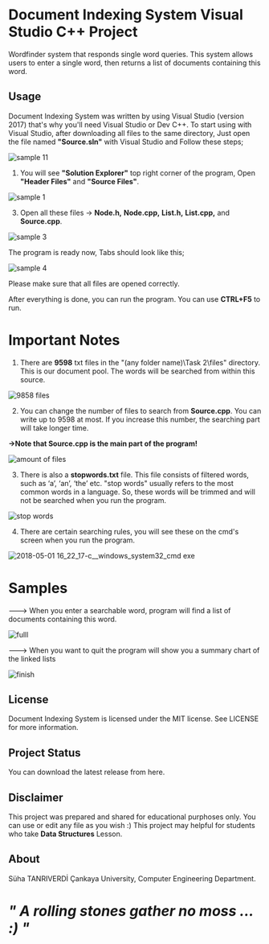 # Document Indexing System Visual Studio C++ Project
Wordfinder system that responds single word queries. 
This system allows users to enter a single word, then returns a list of documents containing this word.

## Usage
Document Indexing System was written by using Visual Studio (version 2017) that's why you'll need Visual Studio or Dev C++.
To start using with Visual Studio, after downloading all files to the same directory,
Just open the file named **"Source.sln"** with Visual Studio and Follow these steps;

![sample 11](https://user-images.githubusercontent.com/36234545/39473818-70be27aa-4d59-11e8-9039-8c9a0b440cdc.png)

1. You will see **"Solution Explorer"** top right corner of the program, Open **"Header Files"** and **"Source Files"**.

![sample 1](https://user-images.githubusercontent.com/36234545/39473800-5aac3dbc-4d59-11e8-9b16-be59184d2869.png)

3. Open all these files -> **Node.h,** **Node.cpp,** **List.h,** **List.cpp,** and **Source.cpp**.

![sample 3](https://user-images.githubusercontent.com/36234545/39473785-42051482-4d59-11e8-81b8-067a0e4e9c29.png)

The program is ready now, Tabs should look like this; 

![sample 4](https://user-images.githubusercontent.com/36234545/39473916-044ca424-4d5a-11e8-9210-fd4caea32c42.png)

Please make sure that all files are opened correctly.

After everything is done, you can run the program. You can use __CTRL+F5__ to run.

# Important Notes
1. There are __9598__ txt files in the "(any folder name)\Task 2\files" directory. This is our document pool. 
The words will be searched from within this source.

![9858 files](https://user-images.githubusercontent.com/36234545/39474683-d58099ee-4d5d-11e8-99b2-bc9fceb2f7bf.png)

2. You can change the number of files to search from __Source.cpp__. You can write up to 9598 at most.
If you increase this number, the searching part will take longer time.

**->Note that Source.cpp is the main part of the program!**

![amount of files](https://user-images.githubusercontent.com/36234545/39474803-5e85bc7e-4d5e-11e8-951a-283546df3c47.png)

3. There is also a **stopwords.txt** file. This file consists of filtered words, such as ‘a’, ‘an’, ‘the’ etc.
"stop words" usually refers to the most common words in a language.
So, these words will be trimmed and will not be searched when you run the program.

![stop words](https://user-images.githubusercontent.com/36234545/39475242-3605bae0-4d60-11e8-8805-4af9ea80f7a2.png)

4. There are certain searching rules, you will see these on the cmd's screen when you run the program.

![2018-05-01 16_22_17-c__windows_system32_cmd exe](https://user-images.githubusercontent.com/36234545/39475484-03d774ae-4d61-11e8-91a9-f9e04a7046cc.png)



# Samples

---> When you enter a searchable word, program will find a list of documents containing this word.

![fulll](https://user-images.githubusercontent.com/36234545/39475762-3c7344a4-4d62-11e8-80b1-4f1c23838a88.png)

---> When you want to quit the program will show you a summary chart of the linked lists

![finish](https://user-images.githubusercontent.com/36234545/39475852-977358ee-4d62-11e8-87c3-b7f88ca82860.png)



## License
Document Indexing System is licensed under the MIT license. See LICENSE for more information.

## Project Status
You can download the latest release from here.

## Disclaimer
This project was prepared and shared for educational purphoses only. You can use or edit any file as you wish :)
This project may helpful for students who take **Data Structures** Lesson.

## About
Süha TANRIVERDİ Çankaya University, Computer Engineering Department.

# *"	A rolling stones gather no moss ... :) "*
